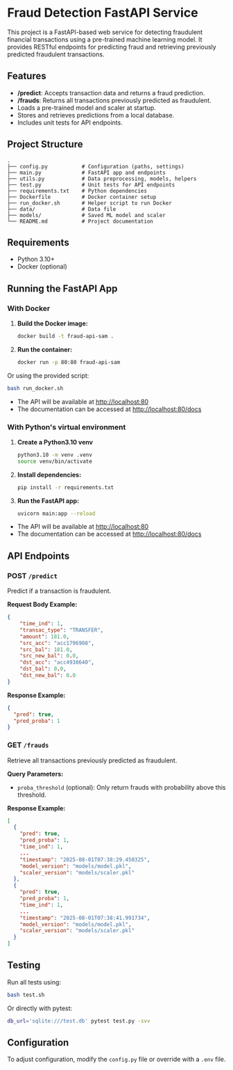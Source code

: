 # Fraud Detection FastAPI Service

This project is a FastAPI-based web service for detecting fraudulent financial transactions using a pre-trained machine learning model. It provides RESTful endpoints for predicting fraud and retrieving previously predicted fraudulent transactions.

## Features

- **/predict**: Accepts transaction data and returns a fraud prediction.
- **/frauds**: Returns all transactions previously predicted as fraudulent.
- Loads a pre-trained model and scaler at startup.
- Stores and retrieves predictions from a local database.
- Includes unit tests for API endpoints.

## Project Structure

```
.
├── config.py           # Configuration (paths, settings)
├── main.py             # FastAPI app and endpoints
├── utils.py            # Data preprocessing, models, helpers
├── test.py             # Unit tests for API endpoints
├── requirements.txt    # Python dependencies
├── Dockerfile          # Docker container setup
├── run_docker.sh       # Helper script to run Docker
├── data/               # Data file
├── models/             # Saved ML model and scaler
└── README.md           # Project documentation
```

## Requirements

- Python 3.10+
- Docker (optional)


## Running the FastAPI App


### With Docker

1. **Build the Docker image:**
   ```sh
   docker build -t fraud-api-sam .
   ```

2. **Run the container:**
   ```sh
   docker run -p 80:80 fraud-api-sam
   ```

Or using the provided script:
```sh
bash run_docker.sh
```
- The API will be available at [http://localhost:80](http://localhost:80)
- The documentation can be accessed at [http://localhost:80/docs](http://localhost:80/docs)

### With Python's virtual environment

1. **Create a Python3.10 venv**
    ```sh
    python3.10 -m venv .venv
    source venv/bin/activate
    ```
2. **Install dependencies:**
    ```sh
    pip install -r requirements.txt
    ```

3. **Run the FastAPI app:**
    ```sh
    uvicorn main:app --reload
    ```

- The API will be available at [http://localhost:80](http://localhost:80)
- The documentation can be accessed at [http://localhost:80/docs](http://localhost:80/docs)


## API Endpoints

### POST `/predict`

Predict if a transaction is fraudulent.

**Request Body Example:**
```json
{
    "time_ind": 1, 
    "transac_type": "TRANSFER", 
    "amount": 181.0, 
    "src_acc": "acc1796908", 
    "src_bal": 181.0, 
    "src_new_bal": 0.0, 
    "dst_acc": "acc4938640", 
    "dst_bal": 0.0, 
    "dst_new_bal": 0.0
}

```

**Response Example:**
```json
{
  "pred": true,
  "pred_proba": 1
}
```

### GET `/frauds`

Retrieve all transactions previously predicted as fraudulent.

**Query Parameters:**
- `proba_threshold` (optional): Only return frauds with probability above this threshold.

**Response Example:**
```json
[
  {
    "pred": true,
    "pred_proba": 1,
    "time_ind": 1,
    ...
    "timestamp": "2025-08-01T07:38:29.450325",
    "model_version": "models/model.pkl",
    "scaler_version": "models/scaler.pkl"
  },
  {
    "pred": true,
    "pred_proba": 1,
    "time_ind": 1,
    ...
    "timestamp": "2025-08-01T07:38:41.991734",
    "model_version": "models/model.pkl",
    "scaler_version": "models/scaler.pkl"
  }
]
```

## Testing

Run all tests using:

```sh
bash test.sh
```

Or directly with pytest:

```sh
db_url='sqlite:///test.db' pytest test.py -svv
```

## Configuration

To adjust configuration, modify the `config.py` file or override with a `.env` file.
